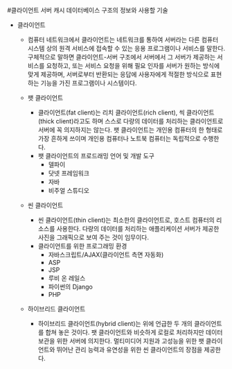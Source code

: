 #클라이언트 서버 캐시 데이터베이스 구조의 정보와 사용할 기술


* 클라이언트
  * 컴퓨터 네트워크에서 클라이언트는 네트워크를 통하여 서버라는 다른 컴퓨터 시스템 상의 원격 서비스에 접속할 수 있는 응용 프로그램이나 서비스를 말한다. 구체적으로 말하면 클라이언트-서버 구조에서 서버에서 그 서버가 제공하는 서비스를 요청하고, 또는 서비스 요청을 위해 필요 인자를 서버가 원하는 방식에 맞게 제공하며, 서버로부터 반환되는 응답에 사용자에게 적절한 방식으로 표현하는 기능을 가진 프로그램이나 시스템이다.
 
  * 팻 클라이언트
    *  클라이언트(fat client)는 리치 클라이언트(rich client), 씩 클라이언트(thick client)라고도 하며 스스로 다량의 데이터를 처리하는 클라이언트로 서버에 꼭 의지하지는 않는다. 팻 클라이언트는 개인용 컴퓨터의 한 형태로 가장 흔하게 쓰이며 개인용 컴퓨터나 노트북 컴퓨터는 독립적으로 수행한다. 
    * 팻 클라이언트의 프로드래밍 언어 및 개발 도구
      * 델파이
      * 닷넷 프레임워크
      * 자바
      * 비주얼 스튜디오
         
  * 씬 클라이언트
    * 씬 클라이언트(thin client)는 최소한의 클라이언트로, 호스트 컴퓨터의 리소스를 사용한다. 다량의 데이터를 처리하는 애플리케이션 서버가 제공한 사진을 그래픽으로 보여 주는 것이 임무이다.
    * 클라이언트를 위한 프로그래밍 환경
      * 자바스크립트/AJAX(클라이언트 측면 자동화)
      * ASP
      * JSP
      * 루비 온 레일스
      * 파이썬의 Django
      * PHP
  * 하이브리드 클라이언트
    * 하이브리드 클라이언트(hybrid client)는 위에 언급한 두 개의 클라이언트를 합쳐 놓은 것이다. 팻 클라이언트와 비슷하게 로컬로 처리하지만 데이터 보관을 위한 서버에 의지한다. 멀티미디어 지원과 고성능을 위한 팻 클라이언트와 뛰어난 관리 능력과 유연성을 위한 씬 클라이언트의 장점을 제공한다.
             
